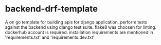 # backend-drf-template

A on go template for building apis for django application.
perform tests against the backend using django test suite.
flake8 was choosen for linting.
dockerhub account is required.
installation requirements are mentioned in 'requirements.txt' and 'requirements.dev.txt'